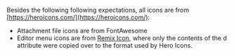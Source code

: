 Besides the following following expectations, all icons are from [https://heroicons.com/](https://heroicons.com/):

- Attachment file icons are from FontAwesome
- Editor menu icons are from [Remix Icon](https://remixicon.com/), where only the contents of the d attribute were copied over to the format used by Hero Icons.
